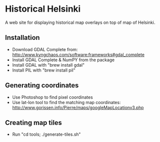 # Historical Helsinki

A web site for displaying historical map overlays on top of map of Helsinki.

## Installation

* Download GDAL Complete from:
http://www.kyngchaos.com/software:frameworks#gdal_complete
* Install GDAL Complete & NumPY from the package
* Install GDAL with "brew install gdal"
* Install PIL with "brew install pil"

## Generating coordinates

* Use Photoshop to find pixel coordinates
* Use lat-lon tool to find the matching map coordinates:
  http://www.gorissen.info/Pierre/maps/googleMapLocationv3.php
  
## Creating map tiles

* Run "cd tools; ./generate-tiles.sh"

